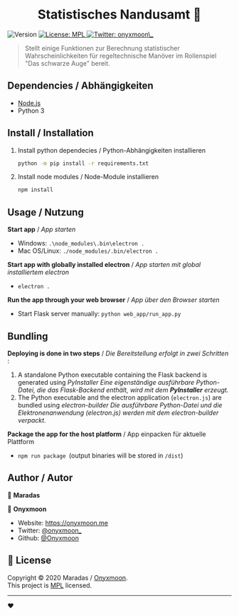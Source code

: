 <h1 align="center">Statistisches Nandusamt 👋</h1>
<p>
  <img alt="Version" src="https://img.shields.io/badge/version-1.0.0-blue.svg?cacheSeconds=2592000" />
  <a href="https://www.mozilla.org/en-US/MPL/2.0/" target="_blank">
    <img alt="License: MPL" src="https://img.shields.io/badge/License-MPL-yellow.svg" />
  </a>
  <a href="https://twitter.com/onyxmoon\_" target="_blank">
    <img alt="Twitter: onyxmoon\_" src="https://img.shields.io/twitter/follow/onyxmoon\_.svg?style=social" />
  </a>
</p>

> Stellt einige Funktionen zur Berechnung statistischer Wahrscheinlichkeiten für regeltechnische Manöver im Rollenspiel &#34;Das schwarze Auge&#34; bereit.

## Dependencies / Abhängigkeiten

- [Node.js](https://nodejs.org/en/)
- Python 3

## Install / Installation

1. Install python dependecies / Python-Abhängigkeiten installieren

    ```sh
    python -m pip install -r requirements.txt
    ```
    
2. Install node modules / Node-Module installieren

    ```sh
    npm install
    ```

    

## Usage / Nutzung

**Start app** / *App starten*

- Windows: 
  `.\node_modules\.bin\electron .`
- Mac OS/Linux: 
  `./node_modules/.bin/electron .`

**Start app with globally installed electron** / *App starten mit global installiertem electron*

- `electron .`

**Run the app through your web browser** / *App über den Browser starten*

- Start Flask server manually: 
  `python web_app/run_app.py`



## Bundling

**Deploying is done in two steps** / *Die Bereitstellung erfolgt in zwei Schritten* :

1. A standalone Python executable containing the Flask backend is generated using *PyInstaller*
   *Eine eigenständige ausführbare Python-Datei, die das Flask-Backend enthält, wird mit dem **PyInstaller** erzeugt.*
2. The Python executable and the electron application (`electron.js`) are bundled using *electron-builder*
   *Die ausführbare Python-Datei und die Elektronenanwendung (electron.js) werden mit dem electron-builder verpackt.*



**Package the app for the host platform** / App einpacken für aktuelle Plattform

- `npm run package `(output binaries will be stored in `/dist`)

## Author / Autor

👤 **Maradas**



👤 **Onyxmoon**

* Website: https://onyxmoon.me
* Twitter: [@onyxmoon\_](https://twitter.com/onyxmoon\_)
* Github: [@Onyxmoon](https://github.com/Onyxmoon)



## 📝 License

Copyright © 2020 Maradas / [Onyxmoon](https://github.com/Onyxmoon).<br />
This project is [MPL](https://www.mozilla.org/en-US/MPL/2.0/) licensed.

***
❤️